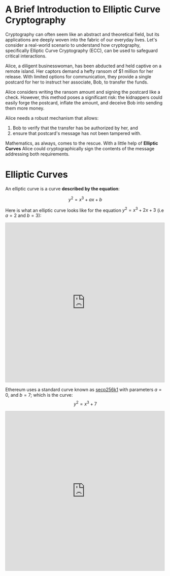 # A Brief Introduction to Elliptic Curve Cryptography

Cryptography can often seem like an abstract and theoretical field, but its applications are deeply woven into the fabric of our everyday lives. Let's consider a real-world scenario to understand how cryptography, specifically Elliptic Curve Cryptography (ECC), can be used to safeguard critical interactions.

Alice, a diligent businesswoman, has been abducted and held captive on a remote island. Her captors demand a hefty ransom of $1 million for her release. With limited options for communication, they provide a single postcard for her to instruct her associate, Bob, to transfer the funds.

Alice considers writing the ransom amount and signing the postcard like a check. However, this method poses a significant risk: the kidnappers could easily forge the postcard, inflate the amount, and deceive Bob into sending them more money.

Alice needs a robust mechanism that allows:

1. Bob to verify that the transfer has be authorized by her, and
2. ensure that postcard's message has not been tampered with.

Mathematics, as always, comes to the rescue. With a little help of **Elliptic Curves** Alice could cryptographically sign the contents of the message addressing both requirements.

# Elliptic Curves

An elliptic curve is a curve **described by the equation**:

$$
y^2 = x^3 + ax+b
$$

Here is what an elliptic curve looks like for the equation $y^2 = x^3 +2x +3$ (i.e $a=2$ and $b=3$):

<iframe src="https://www.desmos.com/calculator/rlm2bda0dz?embed" width="500" height="500" style="border: 1px solid #ccc" frameborder=0></iframe>

Ethereum uses a standard curve known as [secp256k1](http://www.secg.org/sec2-v2.pdf) with parameters $a=0$, and $b=7$; which is the curve:
$$y^2=x^3+7$$

<iframe src="https://www.desmos.com/calculator/4yfo6djcyb?embed" width="500" height="500" style="border: 1px solid #ccc" frameborder=0></iframe>
